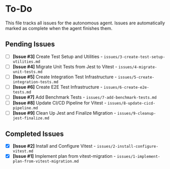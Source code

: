 # To-Do

This file tracks all issues for the autonomous agent. Issues are automatically marked as complete when the agent finishes them.

## Pending Issues
- [ ] **[Issue #3]** Create Test Setup and Utilities - `issues/3-create-test-setup-utilities.md`
- [ ] **[Issue #4]** Migrate Unit Tests from Jest to Vitest - `issues/4-migrate-unit-tests.md`
- [ ] **[Issue #5]** Create Integration Test Infrastructure - `issues/5-create-integration-tests.md`
- [ ] **[Issue #6]** Create E2E Test Infrastructure - `issues/6-create-e2e-tests.md`
- [ ] **[Issue #7]** Add Benchmark Tests - `issues/7-add-benchmark-tests.md`
- [ ] **[Issue #8]** Update CI/CD Pipeline for Vitest - `issues/8-update-cicd-pipeline.md`
- [ ] **[Issue #9]** Clean Up Jest and Finalize Migration - `issues/9-cleanup-jest-finalize.md`

## Completed Issues
- [x] **[Issue #2]** Install and Configure Vitest - `issues/2-install-configure-vitest.md`
- [x] **[Issue #1]** Implement plan from vitest-migration - `issues/1-implement-plan-from-vitest-migration.md`